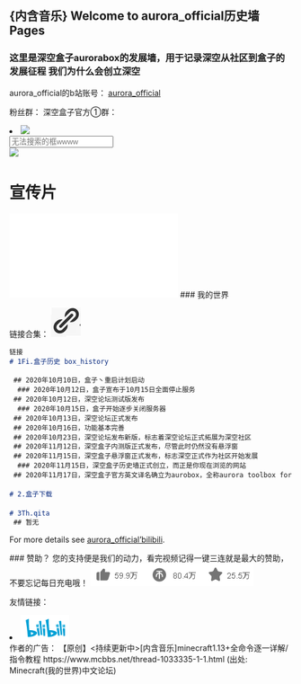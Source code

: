 
## {内含音乐} Welcome to aurora_official历史墙 Pages

<head>
  <title>
    深空aurora发展墙
  </title>
</head>
<body>
  <h3>
这里是深空盒子aurorabox的发展墙，用于记录深空从社区到盒子的发展征程
我们为什么会创立深空
  </h3> 
</body>


aurora_official的b站账号： [aurora_official](https://space.bilibili.com/) 

粉丝群：
深空盒子官方①群：
<li class="downloads"><a href="https://jq.qq.com/?_wv=1027&k=4jYm7Ks3">
  <img src="./home/join_aurorachat_1.png">
  </a>
</li>


<div class="clearfix g-search search-container">
  <input type="text" placeholder="无法搜索的框wwww">
  <span class="icon search-btn">
  </span>
</div>

<img src="./home/.jpg">


# 宣传片
<iframe src="//player.bilibili.com/player.html?aid=712802738&bvid=BV1fD4y1Q7NA&cid=256284881&page=1" scrolling="no" border="0" frameborder="no" framespacing="0" allowfullscreen="true"> </iframe>
### 我的世界

链接合集：
<img src="./home/2.png">

```markdown
链接
# 1Fi.盒子历史 box_history

 ## 2020年10月10日，盒子丶重启计划启动
  ### 2020年10月12日，盒子宣布于10月15日全面停止服务
 ## 2020年10月12日，深空论坛测试版发布
  ### 2020年10月15日，盒子开始逐步关闭服务器
 ## 2020年10月13日，深空论坛正式发布
 ## 2020年10月16日，功能基本完善
 ## 2020年10月23日，深空论坛发布新版，标志着深空论坛正式拓展为深空社区
 ## 2020年11月12日，深空盒子内测版正式发布，尽管此时仍然没有悬浮窗
 ## 2020年11月15日，深空盒子悬浮窗正式发布，标志深空正式作为社区开始发展
  ### 2020年11月15日，深空盒子历史墙正式创立，而正是你现在浏览的网站
 ## 2020年11月17日，深空盒子官方英文译名确立为aurobox，全称aurora toolbox for minecraft
 
# 2.盒子下载

# 3Th.qita
 ## 暂无
```

For more details see [aurora_official’bilibili](https://space.bilibili.com/).

<span class="h-f-btn h-follow">
  <i class="关注">
  </i>
        </span>
### 赞助？
您的支持便是我们的动力，看完视频记得一键三连就是最大的赞助，不要忘记每日充电哦！
<img src="./home/3.png">


友情链接：

<li class="downloads"><a href="https://bilibili.com">
  <img src="./home/4.png">
  </a>

</li>
作者的广告：
【原创】<持续更新中>[内含音乐]minecraft1.13+全命令逐一详解/指令教程
https://www.mcbbs.net/thread-1033335-1-1.html
(出处: Minecraft(我的世界)中文论坛)
